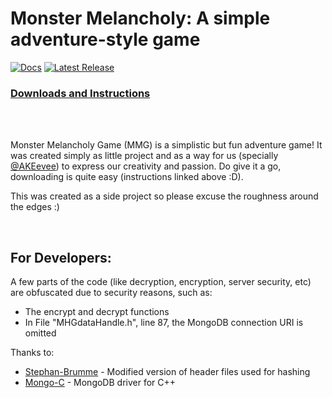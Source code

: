 # Monster Melancholy: A simple adventure-style game


[![Docs](https://img.shields.io/badge/docs-monster--melancholy.me-brightgreen?style=flat-square&color=%2373DC8C&label=docs)](https://monster-melancholy.me)
[![Latest Release](https://img.shields.io/github/v/release/HCI-Pro-ductions/Monster_Melancholy?color=lightgreen&include_prereleases&label=latest%20version&style=flat-square)](https://github.com/HCI-Pro-ductions/Monster_Melancholy/releases)

### [Downloads and Instructions](https://monster-melancholy.me/downloads)

<br/><br/>

Monster Melancholy Game (MMG) is a simplistic but fun adventure game! It was created simply as little project and as a way for us (specially [@AKEevee](https://github.com/AKeevee)) to express our creativity and passion. Do give it a go, downloading is quite easy (instructions linked above :D).

This was created as a side project so please excuse the roughness around the edges :)

<br/>

## For Developers:

A few parts of the code (like decryption, encryption, server security, etc) are obfuscated due to security reasons, such as:
- The encrypt and decrypt functions
- In File "MHGdataHandle.h", line 87, the MongoDB connection URI is omitted

Thanks to:
- [Stephan-Brumme](https://create.stephan-brumme.com/hash-library) - Modified version of header files used for hashing
- [Mongo-C](http://mongoc.org) - MongoDB driver for C++
